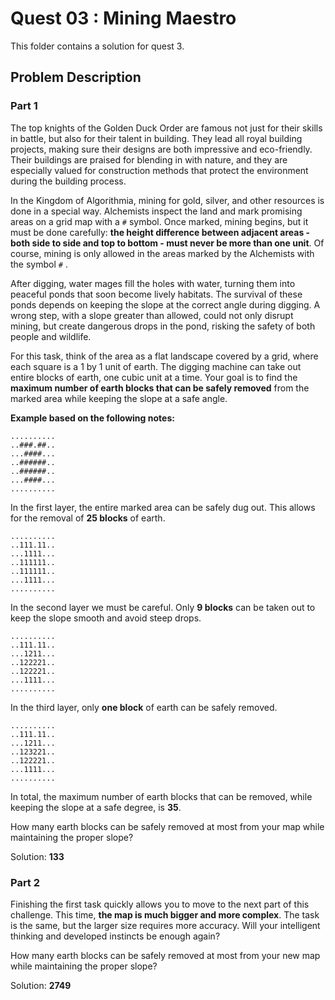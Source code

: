 # Quest 03 : Mining Maestro

This folder contains a solution for quest 3.

## Problem Description

### Part 1

The top knights of the Golden Duck Order are famous not just for their skills in battle, but also for their talent in building. They lead all royal building projects, making sure their designs are both impressive and eco-friendly. Their buildings are praised for blending in with nature, and they are especially valued for construction methods that protect the environment during the building process.

In the Kingdom of Algorithmia, mining for gold, silver, and other resources is done in a special way. Alchemists inspect the land and mark promising areas on a grid map with a `#` symbol. Once marked, mining begins, but it must be done carefully: **the height difference between adjacent areas - both side to side and top to bottom - must never be more than one unit**. Of course, mining is only allowed in the areas marked by the Alchemists with the symbol `#` .

After digging, water mages fill the holes with water, turning them into peaceful ponds that soon become lively habitats. The survival of these ponds depends on keeping the slope at the correct angle during digging. A wrong step, with a slope greater than allowed, could not only disrupt mining, but create dangerous drops in the pond, risking the safety of both people and wildlife.

For this task, think of the area as a flat landscape covered by a grid, where each square is a 1 by 1 unit of earth. The digging machine can take out entire blocks of earth, one cubic unit at a time. Your goal is to find the **maximum number of earth blocks that can be safely removed** from the marked area while keeping the slope at a safe angle.

**Example based on the following notes:**

```
..........
..###.##..
...####...
..######..
..######..
...####...
..........
```

In the first layer, the entire marked area can be safely dug out. This allows for the removal of **25 blocks** of earth.

```
..........
..111.11..
...1111...
..111111..
..111111..
...1111...
..........
```

In the second layer we must be careful. Only **9 blocks** can be taken out to keep the slope smooth and avoid steep drops.

```
..........
..111.11..
...1211...
..122221..
..122221..
...1111...
..........
```

In the third layer, only **one block** of earth can be safely removed.

```
..........
..111.11..
...1211...
..123221..
..122221..
...1111...
..........
```

In total, the maximum number of earth blocks that can be removed, while keeping the slope at a safe degree, is **35**.

How many earth blocks can be safely removed at most from your map while maintaining the proper slope?

Solution: **133**

### Part 2

Finishing the first task quickly allows you to move to the next part of this challenge. This time, **the map is much bigger and more complex**. The task is the same, but the larger size requires more accuracy. Will your intelligent thinking and developed instincts be enough again?

How many earth blocks can be safely removed at most from your new map while maintaining the proper slope?

Solution: **2749**